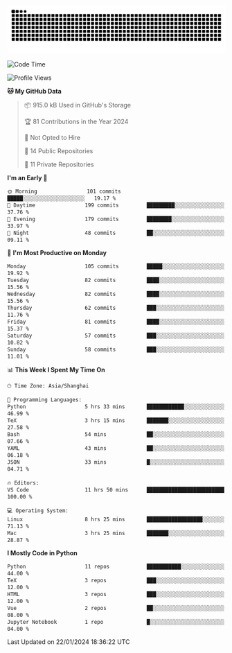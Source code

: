 ![](https://raw.githubusercontent.com/BorisYang326/BorisYang326/output/github-contribution-grid-snake-dark.svg)

<!--START_SECTION:waka-->
![Code Time](http://img.shields.io/badge/Code%20Time-11%20hrs%2050%20mins-blue)

![Profile Views](http://img.shields.io/badge/Profile%20Views-0-blue)

**🐱 My GitHub Data** 

> 📦 915.0 kB Used in GitHub's Storage 
 > 
> 🏆 81 Contributions in the Year 2024
 > 
> 🚫 Not Opted to Hire
 > 
> 📜 14 Public Repositories 
 > 
> 🔑 11 Private Repositories 
 > 
**I'm an Early 🐤** 

```text
🌞 Morning                101 commits         █████░░░░░░░░░░░░░░░░░░░░   19.17 % 
🌆 Daytime                199 commits         █████████░░░░░░░░░░░░░░░░   37.76 % 
🌃 Evening                179 commits         ████████░░░░░░░░░░░░░░░░░   33.97 % 
🌙 Night                  48 commits          ██░░░░░░░░░░░░░░░░░░░░░░░   09.11 % 
```
📅 **I'm Most Productive on Monday** 

```text
Monday                   105 commits         █████░░░░░░░░░░░░░░░░░░░░   19.92 % 
Tuesday                  82 commits          ████░░░░░░░░░░░░░░░░░░░░░   15.56 % 
Wednesday                82 commits          ████░░░░░░░░░░░░░░░░░░░░░   15.56 % 
Thursday                 62 commits          ███░░░░░░░░░░░░░░░░░░░░░░   11.76 % 
Friday                   81 commits          ████░░░░░░░░░░░░░░░░░░░░░   15.37 % 
Saturday                 57 commits          ███░░░░░░░░░░░░░░░░░░░░░░   10.82 % 
Sunday                   58 commits          ███░░░░░░░░░░░░░░░░░░░░░░   11.01 % 
```


📊 **This Week I Spent My Time On** 

```text
🕑︎ Time Zone: Asia/Shanghai

💬 Programming Languages: 
Python                   5 hrs 33 mins       ████████████░░░░░░░░░░░░░   46.99 % 
TeX                      3 hrs 15 mins       ███████░░░░░░░░░░░░░░░░░░   27.58 % 
Bash                     54 mins             ██░░░░░░░░░░░░░░░░░░░░░░░   07.66 % 
YAML                     43 mins             ██░░░░░░░░░░░░░░░░░░░░░░░   06.18 % 
JSON                     33 mins             █░░░░░░░░░░░░░░░░░░░░░░░░   04.71 % 

🔥 Editors: 
VS Code                  11 hrs 50 mins      █████████████████████████   100.00 % 

💻 Operating System: 
Linux                    8 hrs 25 mins       ██████████████████░░░░░░░   71.13 % 
Mac                      3 hrs 25 mins       ███████░░░░░░░░░░░░░░░░░░   28.87 % 
```

**I Mostly Code in Python** 

```text
Python                   11 repos            ███████████░░░░░░░░░░░░░░   44.00 % 
TeX                      3 repos             ███░░░░░░░░░░░░░░░░░░░░░░   12.00 % 
HTML                     3 repos             ███░░░░░░░░░░░░░░░░░░░░░░   12.00 % 
Vue                      2 repos             ██░░░░░░░░░░░░░░░░░░░░░░░   08.00 % 
Jupyter Notebook         1 repo              █░░░░░░░░░░░░░░░░░░░░░░░░   04.00 % 
```




 Last Updated on 22/01/2024 18:36:22 UTC
<!--END_SECTION:waka-->
